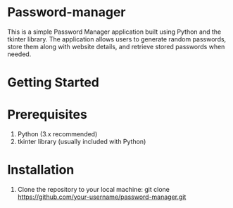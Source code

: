 # Password-manager
This is a simple Password Manager application built using Python and the tkinter library. The application allows users to generate random passwords, store them along with website details, and retrieve stored passwords when needed.

# Getting Started

# Prerequisites
1) Python (3.x recommended)
2) tkinter library (usually included with Python)

# Installation 

1. Clone the repository to your local machine:
   git clone https://github.com/your-username/password-manager.git

